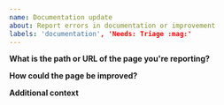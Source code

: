 ```yaml
---
name: Documentation update
about: Report errors in documentation or improvement
labels: 'documentation', 'Needs: Triage :mag:'
---
```


**What is the path or URL of the page you're reporting?**

<!-- Add a link to the page with an error or improvement to be made -->

**How could the page be improved?**

<!-- Include a suggestion on how the page can be improved with an example -->

**Additional context**

<!-- Add any other context or screenshots about the request here. -->
